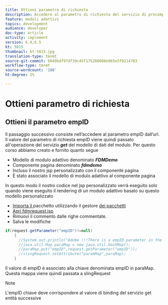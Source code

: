 ```yaml
---
title: Ottieni parametro di richiesta
description: Accedere al parametro di richiesta del servizio di precompilazione di un modello di dati modulo
feature: moduli adattivi
topics: development
audience: developer
doc-type: article
activity: implement
version: 6.4,6.5
kt: 5815
thumbnail: kt-5815.jpg
translation-type: tm+mt
source-git-commit: b040bdf97df39c45f175288608e965e5f0214703
workflow-type: tm+mt
source-wordcount: '180'
ht-degree: 2%

---
```


# Ottieni parametro di richiesta

## Ottieni il parametro empID

Il passaggio successivo consiste nell’accedere al parametro empID dall’url. Il valore del parametro di richiesta empID viene quindi passato all&#39;operazione del servizio **_get_** del modello di dati del modulo.
Per questo corso abbiamo creato e fornito quanto segue

* Modello di modulo adattivo denominato **_FDMDemo_**
* Componente pagina denominato **_fdmdemo_**
* Incluso il nostro jsp personalizzato con il componente pagina
* È stato associato il modello di modulo adattivo al componente pagina

In questo modo il nostro codice nel jsp personalizzato verrà eseguito solo quando viene eseguito il rendering di un modulo adattivo basato su questo modello personalizzato

* [Importa il ](assets/template-page-component.zip) pacchetto utilizzando il gestore  [dei pacchetti](http://localhost:4502/crx/packmgr/index.jsp)
* [Apri fdmrequest.jsp](http://localhost:4502/crx/de/index.jsp#/apps/fdmdemo/component/page/fdmdemo/fdmrequest.jsp)
* Rimuovi il commento dalle righe commentate.
* Salva le modifiche

```java
if(request.getParameter("empID")!=null)
    {
      //System.out.println("Adobe !!!There is a empID parameter in the request "+request.getParameter("empID"));
      //java.util.Map paraMap = new java.util.HashMap();
      //paraMap.put("empID",request.getParameter("empID"));
      //slingRequest.setAttribute("paramMap",paraMap);
    }
```

Il valore di empID è associato alla chiave denominata empID in paraMap. Questa mappa viene quindi passata a slingRequest

>[!NOTE]
>
>L&#39;empID chiave deve corrispondere al valore di binding del servizio get entità successive

